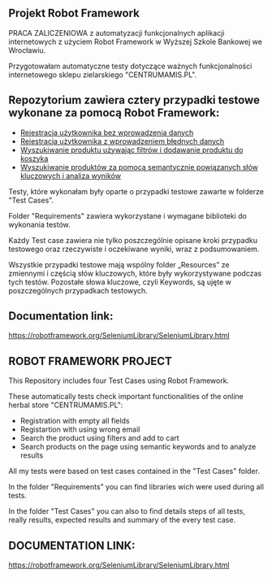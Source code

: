 ## Projekt Robot Framework

PRACA ZALICZENIOWA z automatyzacji funkcjonalnych aplikacji internetowych z użyciem Robot Framework w Wyższej Szkole Bankowej we Wrocławiu.

Przygotowałam automatyczne testy dotyczące ważnych funkcjonalności internetowego sklepu zielarskiego "CENTRUMAMIS.PL".

## Repozytorium zawiera cztery przypadki testowe wykonane za pomocą Robot Framework:

* [Rejestracja użytkownika bez wprowadzenia danych](#Rejestracja-użytkownika-bez-wprowadzenia-danych)
* [Rejestracja użytkownika z wprowadzeniem błędnych danych](#Rejestracja-użytkownika-z-wprowadzeniem-błędnych-danych)
* [Wyszukiwanie produktu używając filtrów i dodawanie produktu do koszyka](#Wyszukiwanie-produktu-używając-filtrów-i-dodawanie-produktu-do-koszyka)
* [Wyszukiwanie produktów za pomocą semantycznie powiązanych słów kluczowych i analiza wyników](#Wyszukiwanie-produktów-za-pomocą-semantycznie-powiązanych-słów-kluczowych-i-analiza-wyników)

Testy, które wykonałam były oparte o przypadki testowe zawarte w folderze "Test Cases".

Folder "Requirements" zawiera wykorzystane i wymagane biblioteki do wykonania testów.

Każdy Test case zawiera nie tylko poszczególnie opisane kroki przypadku testowego oraz rzeczywiste i oczekiwane wyniki, wraz z podsumowaniem.

Wszystkie przypadki testowe mają wspólny folder „Resources” ze zmiennymi i częścią słów kluczowych, które były wykorzystywane podczas tych testów.  Pozostałe słowa kluczowe, czyli Keywords, są ujęte w poszczególnych przypadkach testowych. 

## Documentation link:

https://robotframework.org/SeleniumLibrary/SeleniumLibrary.html


## ROBOT FRAMEWORK PROJECT

This Repository includes four Test Cases using Robot Framework. 

These automatically tests check important functionalities of the online herbal store "CENTRUMAMIS.PL":

* Registration with empty all fields
* Registartion with using wrong email
* Search the product using filters and add to cart
* Search products on the page using semantic keywords and to analyze results

All my tests were based on test cases contained in the "Test Cases" folder.

In the folder "Requirements" you can find libraries wich were used during all tests.

In the folder "Test Cases" you can also to find details steps of all tests, really results, expected results and summary of the every test case.

## DOCUMENTATION LINK:

https://robotframework.org/SeleniumLibrary/SeleniumLibrary.html
